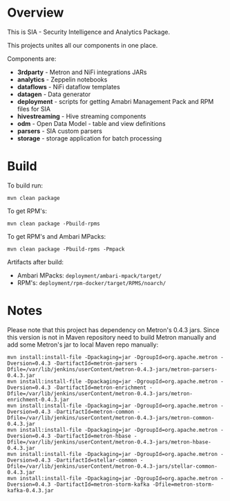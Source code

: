 <!--
Licensed to the Apache Software Foundation (ASF) under one
or more contributor license agreements.  See the NOTICE file
distributed with this work for additional information
regarding copyright ownership.  The ASF licenses this file
to you under the Apache License, Version 2.0 (the
"License"); you may not use this file except in compliance
with the License.  You may obtain a copy of the License at

    http://www.apache.org/licenses/LICENSE-2.0

Unless required by applicable law or agreed to in writing, software
distributed under the License is distributed on an "AS IS" BASIS,
WITHOUT WARRANTIES OR CONDITIONS OF ANY KIND, either express or implied.
See the License for the specific language governing permissions and
limitations under the License.
-->
# Overview
This is SIA - Security Intelligence and Analytics Package.

This projects unites all our components in one place.

Components are:
 - **3rdparty** - Metron and NiFi integrations JARs
 - **analytics** - Zeppelin notebooks
 - **dataflows** - NiFi dataflow templates
 - **datagen** - Data generator
 - **deployment** - scripts for getting Amabri Management Pack and RPM files for SIA
 - **hivestreaming** - Hive streaming components
 - **odm** - Open Data Model - table and view definitions
 - **parsers** - SIA custom parsers
 - **storage** - storage application for batch processing

# Build
To build run:

`mvn clean package`

To get RPM's:

`mvn clean package -Pbuild-rpms`

To get RPM's and Ambari MPacks:

`mvn clean package -Pbuild-rpms -Pmpack`

Artifacts after build:

- Ambari MPacks: `deployment/ambari-mpack/target/`
- RPM's: `deployment/rpm-docker/target/RPMS/noarch/`


# Notes
Please note that this project has dependency on Metron's 0.4.3 jars. Since this version is not in Maven repository need to build Metron manually and add some Metron's jar to local Maven repo manually:

```
mvn install:install-file -Dpackaging=jar -DgroupId=org.apache.metron -Dversion=0.4.3 -DartifactId=metron-parsers -Dfile=/var/lib/jenkins/userContent/metron-0.4.3-jars/metron-parsers-0.4.3.jar
mvn install:install-file -Dpackaging=jar -DgroupId=org.apache.metron -Dversion=0.4.3 -DartifactId=metron-enrichment -Dfile=/var/lib/jenkins/userContent/metron-0.4.3-jars/metron-enrichment-0.4.3.jar
mvn install:install-file -Dpackaging=jar -DgroupId=org.apache.metron -Dversion=0.4.3 -DartifactId=metron-common -Dfile=/var/lib/jenkins/userContent/metron-0.4.3-jars/metron-common-0.4.3.jar
mvn install:install-file -Dpackaging=jar -DgroupId=org.apache.metron -Dversion=0.4.3 -DartifactId=metron-hbase -Dfile=/var/lib/jenkins/userContent/metron-0.4.3-jars/metron-hbase-0.4.3.jar
mvn install:install-file -Dpackaging=jar -DgroupId=org.apache.metron -Dversion=0.4.3 -DartifactId=stellar-common -Dfile=/var/lib/jenkins/userContent/metron-0.4.3-jars/stellar-common-0.4.3.jar
mvn install:install-file -Dpackaging=jar -DgroupId=org.apache.metron -Dversion=0.4.3 -DartifactId=metron-storm-kafka -Dfile=metron-storm-kafka-0.4.3.jar
```
